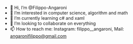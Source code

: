 - 👋 Hi, I’m @Filippo-Angaroni
- 👀 I’m interested in computer science, algorithm and math
- 🌱 I’m currently learning c# and xaml 
- 💞️ I’m looking to collaborate on everything
- 📫 How to reach me: Instagram: filippo__angaroni, Mail: angaronifilippo@gmail.com

<!---
Filippo-Angaroni/Filippo-Angaroni is a ✨ special ✨ repository because its `README.md` (this file) appears on your GitHub profile.
You can click the Preview link to take a look at your changes.
--->

